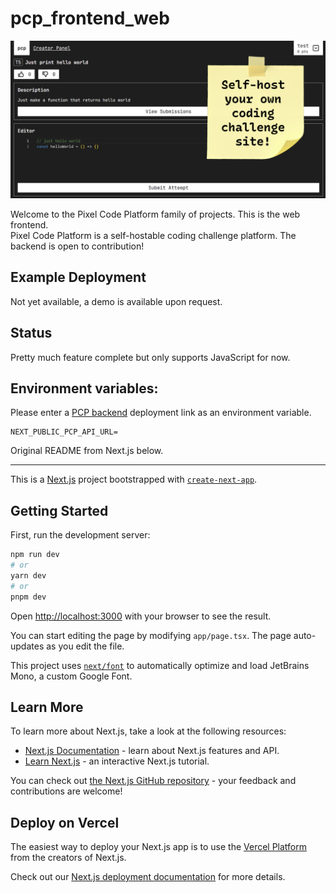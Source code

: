 # pcp_frontend_web

![pcp banner](https://raw.githubusercontent.com/PixelSam123/pcp_frontend_web/refs/heads/main/docs/pcp.webp)

Welcome to the Pixel Code Platform family of projects. This is the web frontend.  
Pixel Code Platform is a self-hostable coding challenge platform. The backend is open to contribution!

## Example Deployment

Not yet available, a demo is available upon request.

## Status

Pretty much feature complete but only supports JavaScript for now.

## Environment variables:

Please enter a [PCP backend](https://github.com/pixelsam123/pcp) deployment link as an environment variable.

```
NEXT_PUBLIC_PCP_API_URL=
```

Original README from Next.js below.

---

This is a [Next.js](https://nextjs.org/) project bootstrapped with [`create-next-app`](https://github.com/vercel/next.js/tree/canary/packages/create-next-app).

## Getting Started

First, run the development server:

```bash
npm run dev
# or
yarn dev
# or
pnpm dev
```

Open [http://localhost:3000](http://localhost:3000) with your browser to see the result.

You can start editing the page by modifying `app/page.tsx`. The page auto-updates as you edit the file.

This project uses [`next/font`](https://nextjs.org/docs/basic-features/font-optimization) to automatically optimize and load JetBrains Mono, a custom Google Font.

## Learn More

To learn more about Next.js, take a look at the following resources:

- [Next.js Documentation](https://nextjs.org/docs) - learn about Next.js features and API.
- [Learn Next.js](https://nextjs.org/learn) - an interactive Next.js tutorial.

You can check out [the Next.js GitHub repository](https://github.com/vercel/next.js/) - your feedback and contributions are welcome!

## Deploy on Vercel

The easiest way to deploy your Next.js app is to use the [Vercel Platform](https://vercel.com/new?utm_medium=default-template&filter=next.js&utm_source=create-next-app&utm_campaign=create-next-app-readme) from the creators of Next.js.

Check out our [Next.js deployment documentation](https://nextjs.org/docs/deployment) for more details.
